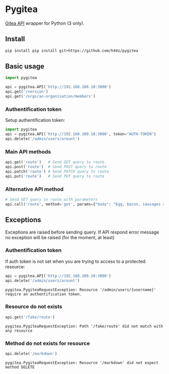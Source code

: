 # Pygitea
[Gitea API](https://try.gitea.io/api/swagger) wrapper for Python (3 only).


## Install
```bash
pip install pip install git+https://github.com/h44z/pygitea
```


## Basic usage
```python
import pygitea

api = pygitea.API('http://192.168.100.10:3000')
api.get('/version')
api.get('/orgs/an-organisation/members')
```

### Authentification token
Setup authentification token:

```python
import pygitea
api = pygitea.API('http://192.168.100.10:3000', token="AUTH-TOKEN")
api.delete('/admin/users/arount')
```

### Main API methods
```python
api.get('route')   # Send GET query to route
api.post('route')  # Send POST query to route
api.patch('route') # Send PATCH query to route
api.put('route')   # Send PUT query to route
```

### Alternative API method
```python
# Send GET query to route with parameters
api.call('route', method='get', params={"body": "Egg, bacon, sausages and SPAM")
```

## Exceptions


Exceptions are raised before sending query. If API respond error message no exception will be raised (for the moment, at least)


### Authentification token


If auth token is not set when you are trying to access to a protected resource:

```python
api = pygitea.API('http://192.168.100.10:3000')
api.delete('/admin/users/arount')
```


```
pygitea.PygiteaRequestException: Resource '/admin/users/{username}' require an authentification token.
```


### Resource do not exists


```python
api.get('/fake/route')
```


```
pygitea.PygiteaRequestException: Path '/fake/route' did not match with any resource
```


### Method do not exists for resource


```python
api.delete('/markdown')
```


```
pygitea.PygiteaRequestException: Resource '/markdown' did not expect method DELETE
```

